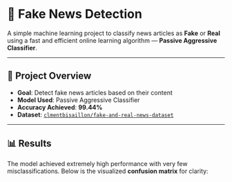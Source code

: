 # 📰 Fake News Detection

A simple machine learning project to classify news articles as **Fake** or **Real** using a fast and efficient online learning algorithm — **Passive Aggressive Classifier**.

---

## 📌 Project Overview

- **Goal**: Detect fake news articles based on their content
- **Model Used**: Passive Aggressive Classifier
- **Accuracy Achieved**: **99.44%**
- **Dataset**: [`clmentbisaillon/fake-and-real-news-dataset`](https://www.kaggle.com/datasets/clmentbisaillon/fake-and-real-news-dataset)

---

## 📊 Results

The model achieved extremely high performance with very few misclassifications. Below is the visualized **confusion matrix** for clarity:
